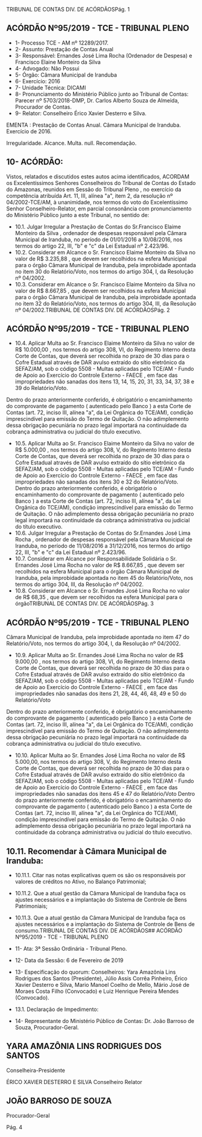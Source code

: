 TRIBUNAL DE CONTAS DIV. DE ACÓRDÃOSPág. 1

## ACÓRDÃO Nº95/2019 - TCE - TRIBUNAL PLENO

- 1- Processo TCE - AM nº 12289/2017.
- 2- Assunto: Prestação de Contas Anual
- 3- Responsável: Ernandes José Lima Rocha  (Ordenador de Despesa) e Francisco Elaine Monteiro da Silva
- 4- Advogado: Não Possui
- 5- Órgão: Câmara Municipal de Iranduba
- 6- Exercício: 2016
- 7- Unidade Técnica: DICAMI
- 8- Pronunciamento  do  Ministério  Público  junto  ao  Tribunal  de  Contas: Parecer  nº 5703/2018-DMP, Dr. Carlos Alberto Souza de Almeida, Procurador de Contas.
- 9- Relator: Conselheiro Érico Xavier Desterro e Silva.

EMENTA : Prestação  de  Contas  Anual. Câmara Municipal de Iranduba. Exercício de 2016.

Irregularidade. Alcance. Multa. null. Recomendação.

## 10-  ACÓRDÃO:

Vistos, relatados e discutidos estes autos acima identificados, ACORDAM os Excelentíssimos Senhores Conselheiros do Tribunal de Contas do Estado do Amazonas, reunidos em Sessão do Tribunal Pleno , no exercício da competência atribuída Art. 11, III, alínea "a", item 2, da resolução nº 04/2002-TCE/AM, à unanimidade, nos termos do voto do Excelentíssimo Senhor Conselheiro-Relator, em parcial consonância com pronunciamento do Ministério Público junto a este Tribunal, no sentido de:

- 10.1. Julgar  Irregular a  Prestação  de  Contas  do Sr.Francisco  Elaime Monteiro da Silva ,  ordenador de despesas responsável pela Câmara Municipal  de  Iranduba,  no  período  de  01/01/2016  a  10/08/2016,  nos termos do artigo 22, III, "b" e "c" da Lei Estadual nº 2.423/96.
- 10.2. Considerar em Alcance o Sr. Francisco Elaime Monteiro da Silva no valor de R$ 3.235,88 , que devem ser recolhidos na esfera Municipal para o órgão Câmara Municipal de Iranduba, pela improbidade apontada no item 30 do Relatório/Voto, nos termos do artigo 304, I, da Resolução nº 04/2002.
- 10.3. Considerar em Alcance o Sr. Francisco Elaime Monteiro da Silva no valor de R$ 8.667,85 , que devem ser recolhidos na esfera Municipal para o órgão Câmara Municipal de Iranduba, pela improbidade apontada no item 32 do Relatório/Voto, nos termos do artigo 304, III, da Resolução nº 04/2002.TRIBUNAL DE CONTAS DIV. DE ACÓRDÃOSPág. 2

## ACÓRDÃO Nº95/2019 - TCE - TRIBUNAL PLENO

- 10.4. Aplicar Multa ao Sr. Francisco Elaime Monteiro da Silva no valor de R$ 10.000,00 , nos termos do artigo 308, VI, do Regimento Interno desta Corte de Contas, que deverá ser recolhida no prazo de 30 dias para o Cofre Estadual através de DAR  avulso extraído do sítio eletrônico da SEFAZ/AM, sob o código 5508 - Multas aplicadas pelo TCE/AM - Fundo de  Apoio  ao  Exercício  do  Controle  Externo  -  FAECE , em  face  das impropriedades não sanadas dos itens 13, 14, 15, 20, 31, 33, 34, 37, 38 e 39 do Relatório/Voto.

Dentro do prazo anteriormente conferido, é obrigatório o encaminhamento do comprovante de pagamento ( autenticado pelo Banco ) a esta Corte de Contas  (art.  72,  inciso  III,  alínea  "a",  da  Lei  Orgânica  do  TCE/AM), condição  imprescindível  para  emissão  do  Termo  de  Quitação.  O  não adimplemento dessa obrigação  pecuniária  no  prazo  legal  importará  na continuidade da cobrança administrativa ou judicial do título executivo.

- 10.5. Aplicar Multa ao Sr. Francisco Elaime Monteiro da Silva no valor de R$ 5.000,00 , nos termos do artigo 308, V, do Regimento Interno desta Corte de Contas, que deverá ser recolhida no prazo de 30 dias para o Cofre Estadual através de DAR  avulso extraído do sítio eletrônico da SEFAZ/AM, sob o código 5508 - Multas aplicadas pelo TCE/AM - Fundo de  Apoio  ao  Exercício  do  Controle  Externo  -  FAECE , em  face  das impropriedades não sanadas dos itens 30 e 32 do Relatório/Voto. Dentro do prazo anteriormente conferido, é obrigatório o encaminhamento do comprovante de pagamento ( autenticado pelo Banco ) a esta Corte de Contas  (art.  72,  inciso  III,  alínea  "a",  da  Lei  Orgânica  do  TCE/AM), condição  imprescindível  para  emissão  do  Termo  de  Quitação.  O  não adimplemento dessa obrigação  pecuniária  no  prazo  legal  importará  na continuidade da cobrança administrativa ou judicial do título executivo.
- 10.6. Julgar  Irregular a  Prestação  de  Contas  do Sr.Ernandes  José  Lima Rocha , ordenador de despesas responsável pela Câmara Municipal de Iranduba, no período de 11/08/2016 a 31/12/2016, nos termos do artigo 22, III, "b" e "c" da Lei Estadual nº 2.423/96.
- 10.7. Considerar  em  Alcance  por  Responsabilidade  Solidária o Sr. Ernandes José Lima Rocha no valor de R$ 8.667,85 , que devem ser recolhidos  na  esfera  Municipal  para  o  órgão  Câmara  Municipal  de Iranduba, pela improbidade apontada no item 45 do Relatório/Voto, nos termos do artigo 304, III, da Resolução nº 04/2002.
- 10.8. Considerar em Alcance o Sr. Ernandes José Lima Rocha no valor de R$ 68,35 ,  que devem ser recolhidos na esfera Municipal para o órgãoTRIBUNAL DE CONTAS DIV. DE ACÓRDÃOSPág. 3

## ACÓRDÃO Nº95/2019 - TCE - TRIBUNAL PLENO

Câmara Municipal de Iranduba, pela improbidade apontada no item 47 do Relatório/Voto, nos termos do artigo 304, I, da Resolução nº 04/2002.

- 10.9. Aplicar  Multa ao Sr.  Ernandes  José  Lima  Rocha no  valor  de R$ 9.000,00 , nos termos do artigo 308, VI, do Regimento Interno desta Corte de Contas, que deverá ser recolhida no prazo de 30 dias para o Cofre Estadual através de DAR  avulso extraído do sítio eletrônico da SEFAZ/AM, sob o código 5508 - Multas aplicadas pelo TCE/AM - Fundo de  Apoio  ao  Exercício  do  Controle  Externo  -  FAECE , em  face  das impropriedades  não  sanadas  dos  itens  21,  28,  44,  46,  48,  49  e  50  do Relatório/Voto

Dentro do prazo anteriormente conferido, é obrigatório o encaminhamento do comprovante de pagamento ( autenticado pelo Banco ) a esta Corte de Contas  (art.  72,  inciso  III,  alínea  "a",  da  Lei  Orgânica  do  TCE/AM), condição  imprescindível  para  emissão  do  Termo  de  Quitação.  O  não adimplemento dessa obrigação  pecuniária  no  prazo  legal  importará  na continuidade da cobrança administrativa ou judicial do título executivo.

- 10.10.  Aplicar  Multa ao Sr.  Ernandes  José  Lima  Rocha no  valor  de R$ 5.000,00, nos termos do artigo 308, V, do Regimento Interno desta Corte de Contas, que deverá ser recolhida no prazo de 30 dias para o Cofre Estadual através de DAR  avulso extraído do sítio eletrônico da SEFAZ/AM, sob o código 5508 - Multas aplicadas pelo TCE/AM - Fundo de  Apoio  ao  Exercício  do  Controle  Externo  -  FAECE , em  face  das impropriedades não sanadas dos itens 45 e 47 do Relatório/Voto Dentro do prazo anteriormente conferido, é obrigatório o encaminhamento do comprovante de pagamento ( autenticado pelo Banco ) a esta Corte de Contas  (art.  72,  inciso  III,  alínea  "a",  da  Lei  Orgânica  do  TCE/AM), condição  imprescindível  para  emissão  do  Termo  de  Quitação.  O  não adimplemento dessa obrigação  pecuniária  no  prazo  legal  importará  na continuidade da cobrança administrativa ou judicial do título executivo.

## 10.11.  Recomendar à Câmara Municipal de Iranduba:

- 10.11.1. Citar nas notas explicativas quem os são os responsáveis  por  valores  de  créditos  no  Ativo,  no  Balanço Patrimonial;
- 10.11.2. Que a atual gestão da Câmara Municipal de Iranduba faça os  ajustes  necessários  e  a  implantação  do  Sistema  de Controle de Bens Patrimoniais;
- 10.11.3.  Que a atual gestão da Câmara Municipal de Iranduba faça os  ajustes  necessários  e  a  implantação  do  Sistema  de Controle de Bens de consumo.TRIBUNAL DE CONTAS DIV. DE ACÓRDÃOS## ACÓRDÃO Nº95/2019 - TCE - TRIBUNAL PLENO

- 11-  Ata: 3ª Sessão Ordinária - Tribunal Pleno.
- 12-  Data da Sessão: 6 de Fevereiro de 2019
- 13-  Especificação do quorum: Conselheiros: Yara Amazônia Lins Rodrigues dos Santos (Presidente), Júlio Assis Corrêa Pinheiro, Érico Xavier Desterro e Silva, Mario Manoel Coelho  de  Mello,  Mário  José  de  Moraes  Costa  Filho  (Convocado)  e  Luiz  Henrique Pereira Mendes (Convocado).
- 13.1. Declaração de Impedimento:
- 14-  Representante  do  Ministério  Público  de  Contas: Dr. João  Barroso  de  Souza, Procurador-Geral.

## YARA AMAZÔNIA LINS RODRIGUES DOS SANTOS

Conselheira-Presidente

ÉRICO XAVIER DESTERRO E SILVA Conselheiro Relator

## JOÃO BARROSO DE SOUZA

Procurador-Geral

Pág. 4
